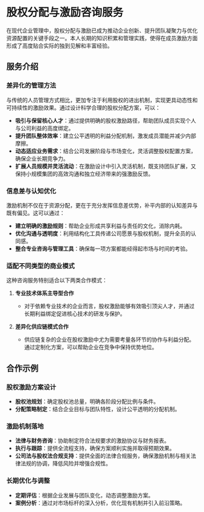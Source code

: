 # 股权分配与激励咨询服务

在现代企业管理中，股权分配与激励已成为推动企业创新、提升团队凝聚力与优化资源配置的关键手段之一。本人长期的知识积累和管理实践，使得在成员激励方面形成了高度贴合实际的独到见解和丰富经验。

## 服务介绍

### 差异化的管理方法
与传统的人员管理方式相比，更加专注于利用股权的进出机制，实现更具动态性和可持续性的激励效果。通过设计科学合理的股权分配方案，可以：

- **吸引与保留核心人才**：通过提供明确的股权激励路径，帮助团队成员实现个人与公司利益的高度绑定。
- **提升团队整体效率**：建立公平透明的利益分配机制，激发成员潜能并减少内部摩擦。
- **动态适应业务需求**：结合公司发展阶段与市场变化，灵活调整股权配置方案，确保企业长期竞争力。
- **扩展人员规模并灵活流动**：在激励设计中引入灵活机制，既支持团队扩展，又保持小规模集团的高效沟通和独立经济带来的强激励反馈。

### 信息差与认知优化
激励机制不仅在于资源分配，更在于充分发挥信息差优势，补平内部的认知差异与既有偏见。这可以通过：

- **建立明确的激励规则**：帮助企业形成共享利益与责任的文化，消除内耗。
- **优化沟通与透明度**：利用结构化工具传递公司愿景与股权机制，提升全员的认同感。
- **整合专业咨询与管理工具**：确保每一项方案都能经得起市场与时间的考验。

### 适配不同类型的商业模式
这种咨询服务特别适合以下两类合作模式：

1. **专业技术体系主导型合作**
   - 对于依赖专业技术的企业而言，股权激励能够有效吸引顶尖人才，并通过长期利益绑定促进核心技术的研发与保护。

2. **差异化供应链模式合作**
   - 供应链复杂的企业在股权激励中尤为需要考量各环节的协作与利益分配。通过定制化方案，可以帮助企业在竞争中保持优势地位。

## 合作示例

### 股权激励方案设计
- **股权池规划**：确定股权池总量，明确各阶段分配比例与条件。
- **分配策略制定**：结合企业目标与团队特性，设计公平透明的分配机制。

### 激励机制落地
- **法律与财务咨询**：协助制定符合法规要求的激励协议与财务报表。
- **执行与跟踪**：提供全流程支持，确保方案顺利实施并取得预期效果。
- **公司法与股权法合规支持**：提供全面的法律合规服务，确保激励机制与相关法律法规的协调，降低风险并增强合规性。

### 长期优化与调整
- **定期评估**：根据企业发展与团队变化，动态调整激励方案。
- **案例分析**：通过对市场标杆的深入分析，优化现有机制并引入前沿策略。